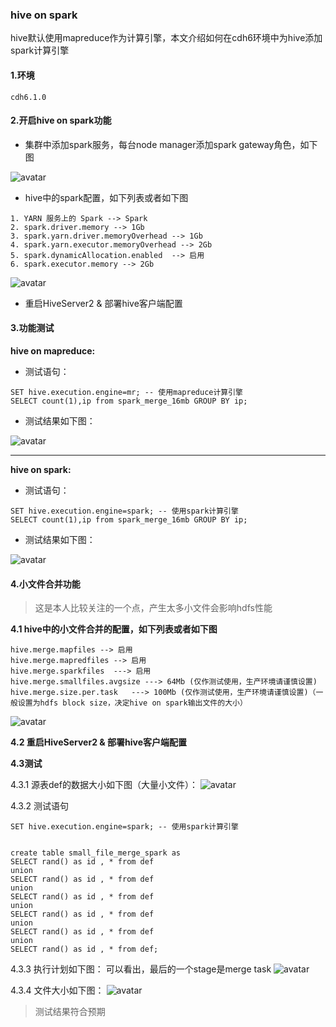 ### hive on spark 
hive默认使用mapreduce作为计算引擎，本文介绍如何在cdh6环境中为hive添加spark计算引擎


#### 1.环境
```
cdh6.1.0
```


#### 2.开启hive on spark功能
 
* 集群中添加spark服务，每台node manager添加spark gateway角色，如下图

![avatar](../images/spark_roles.png)

* hive中的spark配置，如下列表或者如下图

```
1. YARN 服务上的 Spark --> Spark
2. spark.driver.memory --> 1Gb
3. spark.yarn.driver.memoryOverhead --> 1Gb
4. spark.yarn.executor.memoryOverhead --> 2Gb
5. spark.dynamicAllocation.enabled  --> 启用
6. spark.executor.memory --> 2Gb

```

![avatar](../images/hive_on_spark_config.png)


* 重启HiveServer2 & 部署hive客户端配置

#### 3.功能测试

**hive on mapreduce:** 

* 测试语句：

```
SET hive.execution.engine=mr; -- 使用mapreduce计算引擎
SELECT count(1),ip from spark_merge_16mb GROUP BY ip;

```
* 测试结果如下图：

![avatar](../images/hive_on_mr_test.png)

---------------------

**hive on spark:**

* 测试语句：

```
SET hive.execution.engine=spark; -- 使用spark计算引擎
SELECT count(1),ip from spark_merge_16mb GROUP BY ip;
```

* 测试结果如下图：

![avatar](../images/hive_on_spark_test.png)


#### 4.小文件合并功能

> 这是本人比较关注的一个点，产生太多小文件会影响hdfs性能

**4.1 hive中的小文件合并的配置，如下列表或者如下图**
	

```
hive.merge.mapfiles --> 启用
hive.merge.mapredfiles --> 启用
hive.merge.sparkfiles  ---> 启用
hive.merge.smallfiles.avgsize ---> 64Mb (仅作测试使用，生产环境请谨慎设置)
hive.merge.size.per.task   ---> 100Mb (仅作测试使用，生产环境请谨慎设置)（一般设置为hdfs block size，决定hive on spark输出文件的大小）
```

![avatar](../images/hive_on_spark_small_merge_config.png)


**4.2 重启HiveServer2 & 部署hive客户端配置**


**4.3测试**

4.3.1 源表def的数据大小如下图（大量小文件）：
![avatar](../images/hive_on_spark_small_source_table.png)

4.3.2 测试语句

```
SET hive.execution.engine=spark; -- 使用spark计算引擎


create table small_file_merge_spark as 
SELECT rand() as id , * from def
union
SELECT rand() as id , * from def
union
SELECT rand() as id , * from def
union
SELECT rand() as id , * from def
union
SELECT rand() as id , * from def
union
SELECT rand() as id , * from def;

```

4.3.3 执行计划如下图：
可以看出，最后的一个stage是merge task
![avatar](../images/hive_on_spark_merge_stage.png)

4.3.4 文件大小如下图：
![avatar](../images/hive_on_spark_merge_result.png)

> 测试结果符合预期








